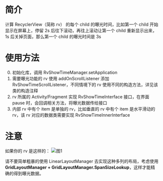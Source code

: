 # 简介
计算 RecyclerView（简称 rv） 的每个 child 的曝光时间，比如第一个 child 开始显示在屏幕上，停留 2s 后往下滚动，再往上滚动让第一个 child 重新显示出来，1s 后关掉页面，那么第一个 child 的曝光时间是 3s

# 使用方法
0. 初始化库，调用 RvShowTimeManager.setApplication
1. 需要曝光功能的 rv 使用 addOnScrollListener 添加 RvShowTimeScrollListener，不同情境下的 rv 使用不同的构造方法，详见该类的构造注释
2. rv 所属的 Activity/Fragment 实现 RvShowTimeInterface 接口，在界面 pause 时，会回调相关方法，将曝光数据传给接口
3. 内部 rv 中有个 item 是单独的 rv，比如垂直的 rv 中有个 item 是水平滑动的 rv，该 rv 对应的数据类需要实现 RvShowTimeInnerInterface

# 注意
如果你的 rv 是这样的：
![图1](https://imyyq.coding.net/p/MyMarkdownImg/d/MyMarkdownImg/git/raw/master/f275ffb94c76c459704cbafb1cc10c60781006104462f2ea4cf3fa866638b2a0.png)  

请不要简单粗暴的使用 LinearLayoutManager 去实现这种多列的布局，考虑使用 **GridLayoutManager + GridLayoutManager.SpanSizeLookup**，这样才能精确的得到曝光数据。
